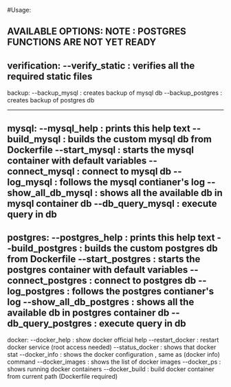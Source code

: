 #Usage:

AVAILABLE OPTIONS:
NOTE : POSTGRES FUNCTIONS ARE NOT YET READY
----------------------------------------------------------------------------------------------------
verification:
    --verify_static         : verifies all the required static files
----------------------------------------------------------------------------------------------------
backup:
    --backup_mysql          : creates backup of mysql db
    --backup_postgres       : creates backup of postgres db

----------------------------------------------------------------------------------------------------
mysql:
    --mysql_help            : prints this help text
    --build_mysql           : builds the custom mysql db from Dockerfile
    --start_mysql           : starts the mysql container with default variables
    --connect_mysql         : connect to mysql db
    --log_mysql             : follows the mysql contianer's log
    --show_all_db_mysql     : shows all the available db in mysql container db
    --db_query_mysql        : execute query in db
----------------------------------------------------------------------------------------------------
postgres:
    --postgres_help         : prints this help text
    --build_postgres        : builds the custom postgres db from Dockerfile
    --start_postgres        : starts the postgres container with default variables
    --connect_postgres      : connect to postgres db
    --log_postgres          : follows the postgres contianer's log
    --show_all_db_postgres  : shows all the available db in postgres container db
    --db_query_postgres     : execute query in db
----------------------------------------------------------------------------------------------------
docker:
    --docker_help           : show docker official help
    --restart_docker        : restart docker service (root access needed)
    --status_docker         : shows that docker stat
    --docker_info           : shows the docker configuration , same as (docker info) command
    --docker_images         : shows the list of docker images
    --docker_ps             : shows running docker containers
    --docker_build          : build docker container from current path (Dockerfile required)
